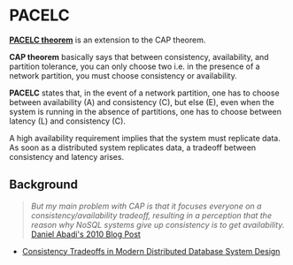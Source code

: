 # PACELC

**[PACELC theorem](https://en.wikipedia.org/wiki/PACELC_theorem)** is an extension to the CAP theorem.

**CAP theorem** basically says that between consistency, availability, and partition tolerance, you can only choose two i.e. in the presence of a network partition, you must choose consistency or availability.

**PACELC** states that, in the event of a network partition, one has to choose between availability (A) and consistency (C), but else (E), even when the system is running in the absence of partitions, one has to choose between latency (L) and consistency (C).

A high availability requirement implies that the system must replicate data. As soon as a distributed system replicates data, a tradeoff between consistency and latency arises.

## Background

> *But my main problem with CAP is that it focuses everyone on a consistency/availability tradeoff, resulting in a perception that the reason why NoSQL systems give up consistency is to get availability.* [Daniel Abadi's 2010 Blog Post](https://dbmsmusings.blogspot.com/2010/04/problems-with-cap-and-yahoos-little.html)

* [Consistency Tradeoffs in Modern Distributed Database System Design](http://cs-www.cs.yale.edu/homes/dna/papers/abadi-pacelc.pdf)